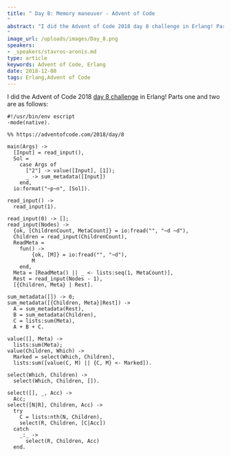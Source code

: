 ```yaml
---
title: " Day 8: Memory maneuver - Advent of Code
"
abstract: "I did the Advent of Code 2018 day 8 challenge in Erlang! Parts one and two are as follows:
"
image_url: /uploads/images/Day_8.png
speakers:
- _speakers/stavros-aronis.md
type: article
keywords: Advent of Code, Erlang
date: 2018-12-08
tags: Erlang,Advent of Code
---
```


I did the Advent of Code 2018&nbsp;<a href="https://adventofcode.com/2018/day/8">day 8 challenge</a>&nbsp;in Erlang! Parts one and two are as follows:

<pre>
<code class="language-erlang">#!/usr/bin/env escript
-mode(native).

%% https://adventofcode.com/2018/day/8

main(Args) -&gt;
  [Input] = read_input(),
  Sol =
    case Args of
      ["2"] -&gt; value([Input], [1]);
      _ -&gt; sum_metadata([Input])
    end,
  io:format("~p~n", [Sol]).

read_input() -&gt;
  read_input(1).

read_input(0) -&gt; [];
read_input(Nodes) -&gt;
  {ok, [ChildrenCount, MetaCount]} = io:fread("", "~d ~d"),
  Children = read_input(ChildrenCount),
  ReadMeta =
    fun() -&gt;
        {ok, [M]} = io:fread("", "~d"),
        M
    end,
  Meta = [ReadMeta() || _ &lt;- lists:seq(1, MetaCount)],
  Rest = read_input(Nodes - 1),
  [{Children, Meta} | Rest].

sum_metadata([]) -&gt; 0;
sum_metadata([{Children, Meta}|Rest]) -&gt;
  A = sum_metadata(Rest),
  B = sum_metadata(Children),
  C = lists:sum(Meta),
  A + B + C.

value([], Meta) -&gt;
  lists:sum(Meta);
value(Children, Which) -&gt;
  Marked = select(Which, Children),
  lists:sum([value(C, M) || {C, M} &lt;- Marked]).

select(Which, Children) -&gt;
  select(Which, Children, []).

select([], _, Acc) -&gt;
  Acc;
select([N|R], Children, Acc) -&gt;
  try
    C = lists:nth(N, Children),
    select(R, Children, [C|Acc])
  catch
    _:_ -&gt;
      select(R, Children, Acc)
  end.
 </code></pre>

&nbsp;
